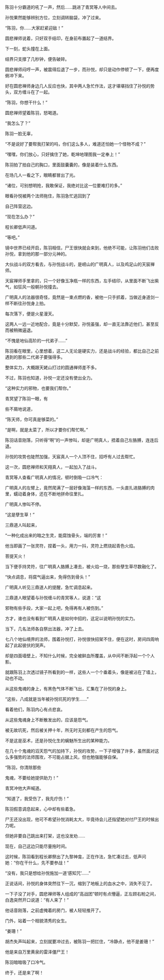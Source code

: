 陈羽十分霸道的吼了一声，然后……跳进了青冥等人中间去。

孙悦果然能够辨别方位，立刻调转脑袋，冲了过来。

“陈羽，你……大家赶紧迎敌！”

圆悲禅师说着，只好双手结印，在身前布置起了一道结界。

下一刻，蛇头撞在上面。

结界只支撑了几秒钟，便告破碎。

圆悲禅师闷哼一声，被震得后退了一步，而孙悦，却只是动作停顿了一下，便再度俯冲下来。

好在圆悲禅师身边几人反应也快，其中两人急忙作法，这才堪堪挡住了孙悦的势头，双方缠斗在了一起。

“陈羽，你想干什么！”

圆悲禅师望着陈羽，怒喝道。

“我怎么了？”

陈羽一脸无辜，

“不是说好了要帮我打架的吗，你们这么多人，难道还怕她一个怪物不成？”

“嘿嘿，你们放心，只好擒住了她，乾坤地理图我一定奉上！”

陈羽拍了拍自己的胸口，里面鼓囊囊的，像是装着什么东西。

在场几人一看之下，眼睛都冒出了光。

“诸位，可别想明抢，我敢保证，我绝对比这一位要难打的多。”

眼看孙悦被两个法师拖住，陈羽急忙逃回到了

自己阵营这边。

“现在怎么办？”

程长卿低声问道。

“等吧。”

镜中世界已经开启，陈羽相信，尸王很快就会来到，他绝不可能，让陈羽他们击败孙悦，拿到他的那一部分元神的。

大伙战斗的双方看去，与孙悦战斗的，是崂山的广明真人，以及鸡足山的天宸禅师。

天宸禅师手里拿的，只一个好像玉净瓶一样的东西，左手结印，从里面不断飞出紫气，如狂风一般朝孙悦撞去。

广明真人的法器很奇怪，竟然是一束点燃的香，被他一只手抓着，当做近身道剑一样不断往孙悦身上拍。

每次落下，便是火星漫天。

这两人一远一近地配合，竟是十分默契，孙悦虽强，却一直无法靠近他们，甚至反而被稍微逼退。

“不愧是地仙高阶的一代弟子……”

陈羽看在眼里，心里想着，这二人无论是硬实力，还是战斗的经验，都比自己之前遇到的那些二代弟子要强得多。

整体实力，大概跟天姥山打过的圆通禅师差不多。

不过，陈羽也知道，孙悦一定还没有使出全力。

“这种实力的邪物，也要我们帮你。”

青冥望了陈羽一眼，有

些不屑地说道，

“陈天师，你可真是够菜的。”

“是啊，就是太菜了，所以才要你们帮忙啊。”

陈羽话音刚落，只听得“啊”的一声惨叫，却是广明真人，捂着自己左胳膊，连连后退。

孙悦的攻势也陡然加强，天宸真人一个人顶不住，招呼有人过去帮忙。

这一次，圆悲禅师和天翔真人，一起加入了战斗。

青冥等人查看广明真人的情况，顿时倒吸一口冷气：

广明真人的左臂上，竟然爬满了一层好像海藻一样的东西，一头直扎进胳膊的肉里，蠕动着身体，还在不断地拼命往里扎。

广明真人惨叫不停。

“这是孽生草！”

三鼎道人叫起来，

“一种化成出来的暗之生灵，能腐蚀骨头，端的厉害！”

他当即画了一张灵符，捏着一头，用力一抖，灵符上燃烧起青色火焰。

菩提天火！

当下便手持灵符，往广明真人胳膊上凑去，被火焰一烧，那些孽生草尽数融化了。

“快点调息，将腐气逼出来，免得伤到骨头！”

广明真人听见三鼎道人的提醒，急忙调息起来。

三鼎道人眼望着与孙悦缠斗的青冥等人，说道：“这

邪物有些手段，大家一起上吧，免得再有人被伤到。”

方才，谁也没有看到广明真人是如何中招的，这足以说明孙悦的实力。

当下，几名法师各自祭出法器，冲了上去。

七八个地仙境界的法师，围着孙悦打，孙悦很快招架不住，便在这时，房间四周响起了此起彼伏的哭声。

却是四面墙壁上，不知什么时候，完全被鲜血所覆盖，从中间不断浮起一个个人影。

就跟陈羽上次透过镜子所看到的一样，这些人一个个垂着头，像是被沾在了墙上，动也不动。

从这些鬼魂的身上，有黑色气体不断飞出，汇集在了孙悦的身上。

“这些，八成就是当年被孙悦坑死的学生……”

看着他们，陈羽内心有点悲哀。

从这些鬼魂身上不断散发出的，应该是怨气。

被无故坑死，然后被关押十年，所无时无刻都在产生的怨气。

不是这是巫术，还是孙悦化生的螭魅所生出的某种能力。

在几十个鬼魂的滔天怨气的加持下，孙悦的攻势，一下子增强了许多，虽然面对这么多强势的法师围攻，不可能占据上风，但也勉强能够自保。

“陈羽，你清除那些

鬼魂，不要给她提供助力！”

青冥冲他大声喊道。

“知道了，我受伤了，我先疗伤！”

陈羽假意调息起来，心中却有些着急。

尸王还没出现，他可不希望孙悦消耗太大，毕竟待会儿还指望她对付尸王的时候出力呢。

但她非要自己跳出来打架，这也没发劝……

现在，自己这边只能尽量拖时间。

这时候，陈羽看到程长卿祭出了九黎神龛，正在作法，急忙凑过去，低声问她：“你在干什么，先不要参战！”

“没有，我只是想给孙悦施加一道‘感知咒’……”

正说话间，孙悦的身体突然往下一沉，缩到了地板上的血水之中，消失不见了。

一下子没了对手，圆悲禅师等人组成的“高战团”顿时有点懵逼，正左顾右盼之间，白逸突然开口说道：“有人来了！”

他话音刚落，之前虚掩着的房门，被人轻轻推开了。

门外，站着一个相貌清秀的女生。

“姜珊！”

胡杰失声叫起来，立刻就要冲过去，被陈羽一把拦住，“冷静点，他不是姜珊！”

他是来自万里黄泉的雷泽僵尸王！

陈羽暗暗吸了口冷气。

终于，还是来了啊！
